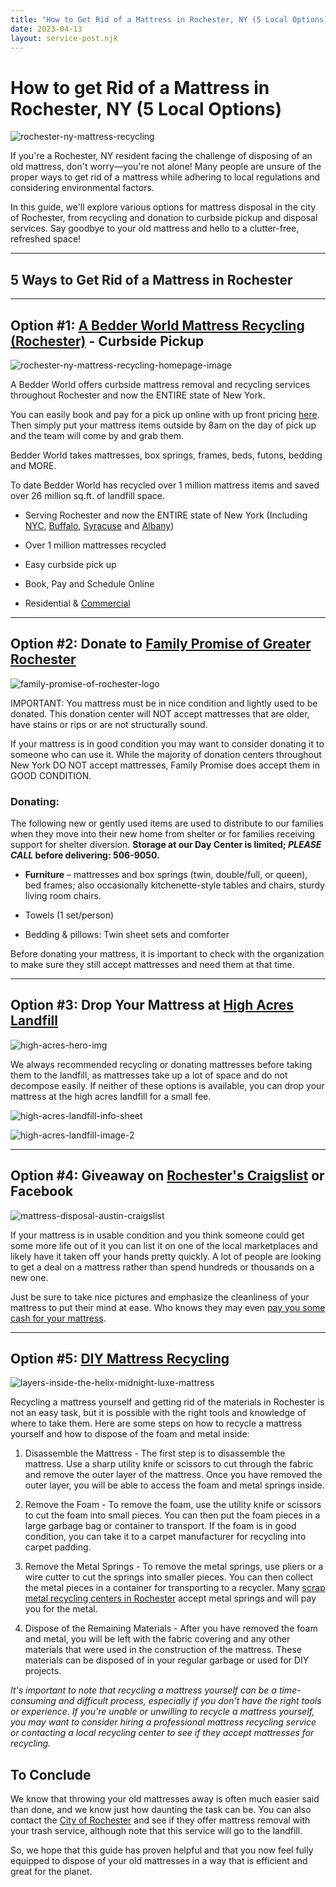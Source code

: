 ```yaml
---
title: "How to Get Rid of a Mattress in Rochester, NY (5 Local Options)"
date: 2023-04-13
layout: service-post.njk
---
```


# How to get Rid of a Mattress in Rochester, NY (5 Local Options)

![rochester-ny-mattress-recycling](/images/blog/Most-Attractive-Youtube-Thumbnail-2023-04-13T155146.220-1024x576.png)

If you're a Rochester, NY resident facing the challenge of disposing of an old mattress, don't worry—you're not alone! Many people are unsure of the proper ways to get rid of a mattress while adhering to local regulations and considering environmental factors.

In this guide, we'll explore various options for mattress disposal in the city of Rochester, from recycling and donation to curbside pickup and disposal services. Say goodbye to your old mattress and hello to a clutter-free, refreshed space!

* * *

## 5 Ways to Get Rid of a Mattress in Rochester

* * *

## Option #1: [A Bedder World Mattress Recycling (Rochester)](https://www.abedderworld.com/rochester-NY) - Curbside Pickup

![rochester-ny-mattress-recycling-homepage-image](/images/blog/Screen-Shot-2023-04-13-at-3.33.45-PM-1024x571.png)

A Bedder World offers curbside mattress removal and recycling services throughout Rochester and now the ENTIRE state of New York.

You can easily book and pay for a pick up online with up front pricing [here](https://www.abedderworld.com/book-online/). Then simply put your mattress items outside by 8am on the day of pick up and the team will come by and grab them.

Bedder World takes mattresses, box springs, frames, beds, futons, bedding and MORE.

To date Bedder World has recycled over 1 million mattress items and saved over 26 million sq.ft. of landfill space.

- Serving Rochester and now the ENTIRE state of New York (Including [NYC](https://www.abedderworld.com/mattress-disposal-new-york-city/), [Buffalo](https://www.abedderworld.com/how-to-get-rid-of-a-mattress-in-buffalo-ny.html/), [Syracuse](https://www.abedderworld.com/Syracuse-NY) and [Albany](https://www.abedderworld.com/Albany-NY))

- Over 1 million mattresses recycled

- Easy curbside pick up

- Book, Pay and Schedule Online

- Residential & [Commercial](https://www.abedderworld.com/commercial/)

* * *

## Option #2: Donate to [Family Promise of Greater Rochester](https://www.fpgroc.org/in-kind)

![family-promise-of-rochester-logo](/images/blog/Screen-Shot-2023-04-13-at-3.37.54-PM-1024x273.png)

IMPORTANT: You mattress must be in nice condition and lightly used to be donated. This donation center will NOT accept mattresses that are older, have stains or rips or are not structurally sound.

If your mattress is in good condition you may want to consider donating it to someone who can use it. While the majority of donation centers throughout New York DO NOT accept mattresses, Family Promise does accept them in GOOD CONDITION.

### Donating:

The following new or gently used items are used to distribute to our families when they move into their new home from shelter or for families receiving support for shelter diversion. **Storage at our Day Center is limited; _PLEASE CALL_ before delivering: 506-9050.**

- **Furniture** – mattresses and box springs (twin, double/full, or queen), bed frames; also occasionally kitchenette-style tables and chairs, sturdy living room chairs.

- Towels (1 set/person)

- Bedding & pillows: Twin sheet sets and comforter

Before donating your mattress, it is important to check with the organization to make sure they still accept mattresses and need them at that time.

* * *

## Option #3: Drop Your Mattress at [High Acres Landfill](https://www.wm.com/us/en/high-acres-landfill)

![high-acres-hero-img](/images/blog/high-acres-hero-img-1024x416.jpeg)

We always recommended recycling or donating mattresses before taking them to the landfill, as mattresses take up a lot of space and do not decompose easily. If neither of these options is available, you can drop your mattress at the high acres landfill for a small fee.

![high-acres-landfill-info-sheet](/images/blog/Screen-Shot-2023-04-13-at-3.45.06-PM-1024x791.png)

![high-acres-landfill-image-2](/images/blog/Screen-Shot-2023-04-13-at-3.44.21-PM-1024x791.png)

* * *

## Option #4: Giveaway on [Rochester's Craigslist](https://rochester.craigslist.org/) or Facebook

![mattress-disposal-austin-craigslist](/images/blog/Screen-Shot-2019-12-11-at-8.06.07-AM-edited.png)

If your mattress is in usable condition and you think someone could get some more life out of it you can list it on one of the local marketplaces and likely have it taken off your hands pretty quickly. A lot of people are looking to get a deal on a mattress rather than spend hundreds or thousands on a new one.

Just be sure to take nice pictures and emphasize the cleanliness of your mattress to put their mind at ease. Who knows they may even [pay you some cash for your mattress](https://www.abedderworld.com/is-it-illegal-to-sell-a-used-mattress-state-by-state-guide.html/).

* * *

## Option #5: [DIY Mattress Recycling](https://www.abedderworld.com/how-to-recycle-a-mattress/)

![layers-inside-the-helix-midnight-luxe-mattress](/images/blog/IMG_4214-768x1024.jpeg)

Recycling a mattress yourself and getting rid of the materials in Rochester is not an easy task, but it is possible with the right tools and knowledge of where to take them. Here are some steps on how to recycle a mattress yourself and how to dispose of the foam and metal inside:

1. Disassemble the Mattress - The first step is to disassemble the mattress. Use a sharp utility knife or scissors to cut through the fabric and remove the outer layer of the mattress. Once you have removed the outer layer, you will be able to access the foam and metal springs inside.

3. Remove the Foam - To remove the foam, use the utility knife or scissors to cut the foam into small pieces. You can then put the foam pieces in a large garbage bag or container to transport. If the foam is in good condition, you can take it to a carpet manufacturer for recycling into carpet padding.

5. Remove the Metal Springs - To remove the metal springs, use pliers or a wire cutter to cut the springs into smaller pieces. You can then collect the metal pieces in a container for transporting to a recycler. Many [scrap metal recycling centers in Rochester](https://www.metalicorochester.com/) accept metal springs and will pay you for the metal.

7. Dispose of the Remaining Materials - After you have removed the foam and metal, you will be left with the fabric covering and any other materials that were used in the construction of the mattress. These materials can be disposed of in your regular garbage or used for DIY projects.

_It's important to note that recycling a mattress yourself can be a time-consuming and difficult process, especially if you don't have the right tools or experience. If you're unable or unwilling to recycle a mattress yourself, you may want to consider hiring a professional mattress recycling service or contacting a local recycling center to see if they accept mattresses for recycling._

## To Conclude

We know that throwing your old mattresses away is often much easier said than done, and we know just how daunting the task can be. You can also contact the [City of Rochester](https://www.cityofrochester.gov/article.aspx?id=8589936438) and see if they offer mattress removal with your trash service, although note that this service will go to the landfill.

So, we hope that this guide has proven helpful and that you now feel fully equipped to dispose of your old mattresses in a way that is efficient and great for the planet.
